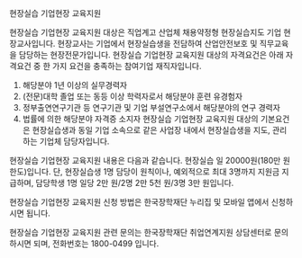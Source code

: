 현장실습 기업현장 교육지원

현장실습 기업현장 교육지원 대상은 직업계고 산업체 채용약정형 현장실습지도 기업 현장교사입니다. 현장교사는 기업에서 현장실습생을 전담하여 산업안전보호 및 직무교육을 담당하는 현장전문가입니다.
현장실습 기업현장 교육지원 대상의 자격요건은 아래 자격요건 중 한 가지 요건을 충족하는 참여기업 재직자입니다.
1. 해당분야 1년 이상의 실무경력자
2. (전문)대학 졸업 또는 동등 이상 학력자로서 해당분야 훈련 유경험자
3. 정부출연연구기관 등 연구기관 및 기업 부설연구소에서 해당분야의 연구 경력자
4. 법률에 의한 해당분야 자격증 소지자
현장실습 기업현장 교육지원 대상의 기본요건은 현장실습생과 동일 기업 소속으로 같은 사업장 내에서 현장실습생을 지도, 관리하는 기업체 담당자입니다.

현장실습 기업현장 교육지원 내용은 다음과 같습니다.
현장실습 일 20000원(180만 원 한도)입니다. 단, 현장실습생 1명 담당이 원칙이나, 예외적으로 최대 3명까지 지원금 지급하며, 담당학생 1명 일당 2만 원/2명 2만 5천 원/3명 3만 원입니다.

현장실습 기업현장 교육지원 신청 방법은 한국장학재단 누리집 및 모바일 앱에서 신청하시면 됩니다.

현장실습 기업현장 교육지원 관련 문의는 한국장학재단 취업연계지원 상담센터로 문의하시면 되며, 전화번호는 1800-0499 입니다.
